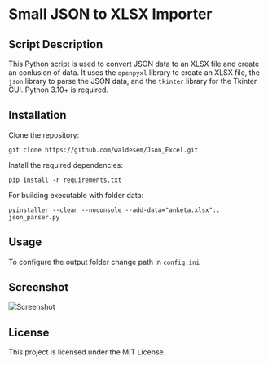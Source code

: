 # Small JSON to XLSX Importer

## Script Description
This Python script is used to convert JSON data to an XLSX file and create an conlusion of data.
It uses the `openpyxl` library to create an XLSX file, the `json` library to parse the JSON data, and the `tkinter` library for the Tkinter GUI.
Python 3.10+ is required.

## Installation
Clone the repository: 
```
git clone https://github.com/waldesem/Json_Excel.git
````
Install the required dependencies: 
```
pip install -r requirements.txt
````
For building executable with folder data: 
```
pyinstaller --clean --noconsole --add-data="anketa.xlsx":. json_parser.py
```

## Usage
To configure the output folder change path in `config.ini`

## Screenshot
![Screenshot](screenshot.png)

## License
This project is licensed under the MIT License.